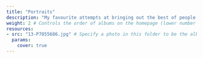 ```yaml
---
title: "Portraits"
description: "My favourite attempts at bringing out the best of people in photographs."
weight: 2 # Controls the order of albums on the homepage (lower number appears first)
resources:
- src: "13-P7055686.jpg" # Specify a photo in this folder to be the album cover
  params:
    cover: true
---
```

